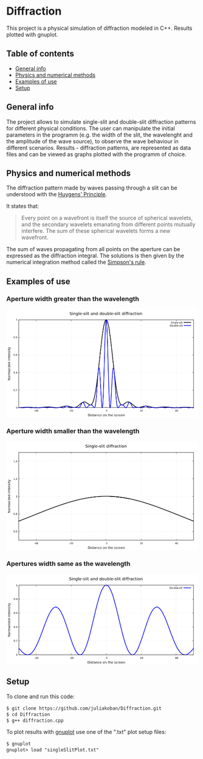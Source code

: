 # Diffraction 
This project is a physical simulation of diffraction modeled in C++. Results plotted with gnuplot.

## Table of contents 
* [General info](#general-info)
* [Physics and numerical methods](#physics-and-numerical-methods)
* [Examples of use](#examples-of-use)
* [Setup](#setup)

## General info
The project allows to simulate single-slit and double-slit diffraction patterns for different physical conditions. The user can manipulate the initial parameters in the programm (e.g. the width of the slit, the wavelenght and the amplitude of the wave source), to observe the wave behaviour in different scenarios. Results - diffraction patterns, are represented as data files and can be viewed as graphs plotted with the programm of choice.

## Physics and numerical methods
The diffraction pattern made by waves passing through a slit can be understood with the [Huygens' Principle](https://en.wikipedia.org/wiki/Huygens%E2%80%93Fresnel_principle).

It states that:
> Every point on a wavefront is itself the source of spherical wavelets, and the secondary wavelets emanating from different points mutually interfere. The sum of these spherical wavelets forms a new wavefront.

The sum of waves propagating from all points on the aperture can be expressed as the diffraction integral. The solutions is then given by the numerical integration method called the [Simpson's rule](https://en.wikipedia.org/wiki/Simpson%27s_rule). 

## Examples of use

### Aperture width greater than the wavelength

![image](double_slit.png)

### Aperture width smaller than the wavelength

![image](single_slit_small_aperture.png) 

### Apertures width same as the wavelength

![image](double_slit_wavelength.png)

## Setup

To clone and run this code:
```
$ git clone https://github.com/juliakoban/Diffraction.git
$ cd Diffraction
$ g++ diffraction.cpp
```
To plot results with [gnuplot](http://www.gnuplot.info/) use one of the ".txt" plot setup files:

```
$ gnuplot
gnuplot> load "singleSlitPlot.txt"
```
